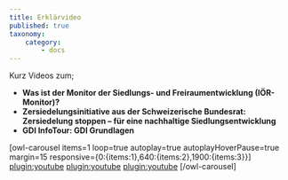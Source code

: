 ```yaml
---
title: Erklärvideo
published: true
taxonomy:
    category:
        - docs
---
```


Kurz Videos zum;
* **Was ist der Monitor der Siedlungs- und Freiraumentwicklung (IÖR-Monitor)?**
* **Zersiedelungsinitiative aus der Schweizerische Bundesrat: Zersiedelung stoppen – für eine nachhaltige Siedlungsentwicklung**
* **GDI InfoTour: GDI Grundlagen**

[owl-carousel items=1 loop=true autoplay=true autoplayHoverPause=true margin=15 responsive={0:{items:1},640:{items:2},1900:{items:3}}]
[plugin:youtube](https://youtu.be/70Lf00SB7fc)
[plugin:youtube](https://youtu.be/e9x0Oj1-K2Q)
[plugin:youtube](https://youtu.be/Ja7rxTXvR20)
[/owl-carousel]
